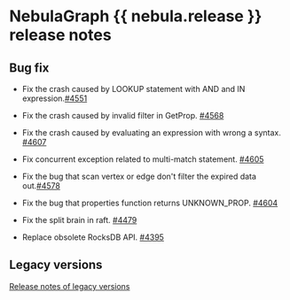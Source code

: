# NebulaGraph {{ nebula.release }} release notes

## Bug fix

- Fix the crash caused by LOOKUP statement with AND and IN expression.[#4551](https://github.com/vesoft-inc/nebula/issues/4551)

- Fix the crash caused by invalid filter in GetProp. [#4568](https://github.com/vesoft-inc/nebula/pull/4568)

- Fix the crash caused by evaluating an expression with wrong a syntax. [#4607](https://github.com/vesoft-inc/nebula/pull/4607)

- Fix concurrent exception related to multi-match statement. [#4605](https://github.com/vesoft-inc/nebula/pull/4605)

- Fix the bug that scan vertex or edge don't filter the expired data out.[#4578](https://github.com/vesoft-inc/nebula/pull/4578)

- Fix the bug that properties function returns UNKNOWN_PROP. [#4604](https://github.com/vesoft-inc/nebula/pull/4604)

- Fix the split brain in raft. [#4479](https://github.com/vesoft-inc/nebula/pull/4479)

- Replace obsolete RocksDB API. [#4395](https://github.com/vesoft-inc/nebula/pull/4395) 

## Legacy versions

[Release notes of legacy versions](https://nebula-graph.io/posts/)
